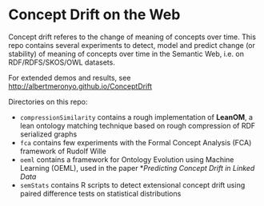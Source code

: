 Concept Drift on the Web
========================

Concept drift referes to the change of meaning of concepts over
time. This repo contains several experiments to detect, model and
predict change (or stability) of meaning of concepts over time in the
Semantic Web, i.e. on RDF/RDFS/SKOS/OWL datasets.

For extended demos and results, see
http://albertmeronyo.github.io/ConceptDrift

Directories on this repo:

* `compressionSimilarity` contains a rough implementation of
**LeanOM**, a lean ontology matching technique based on rough
compression of RDF serialized graphs
* `fca` contains few experiments with the Formal Concept Analysis
(FCA) framework of Rudolf Wille
* `oeml` contains a framework for Ontology Evolution using Machine
Learning (OEML), used in the paper **Predicting Concept Drift in
*Linked Data**
* `semStats` contains R scripts to detect extensional concept drift
  using paired difference tests on statistical distributions
  

